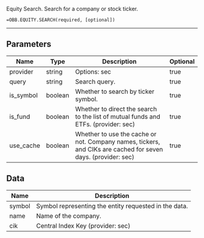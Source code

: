 <!-- markdownlint-disable MD041 -->

Equity Search. Search for a company or stock ticker.

```excel wordwrap
=OBB.EQUITY.SEARCH(required, [optional])
```

---

## Parameters

| Name | Type | Description | Optional |
| ---- | ---- | ----------- | -------- |
| provider | string | Options: sec | true |
| query | string | Search query. | true |
| is_symbol | boolean | Whether to search by ticker symbol. | true |
| is_fund | boolean | Whether to direct the search to the list of mutual funds and ETFs. (provider: sec) | true |
| use_cache | boolean | Whether to use the cache or not. Company names, tickers, and CIKs are cached for seven days. (provider: sec) | true |

## Data

| Name | Description |
| ---- | ----------- |
| symbol | Symbol representing the entity requested in the data.  |
| name | Name of the company.  |
| cik | Central Index Key (provider: sec) |
